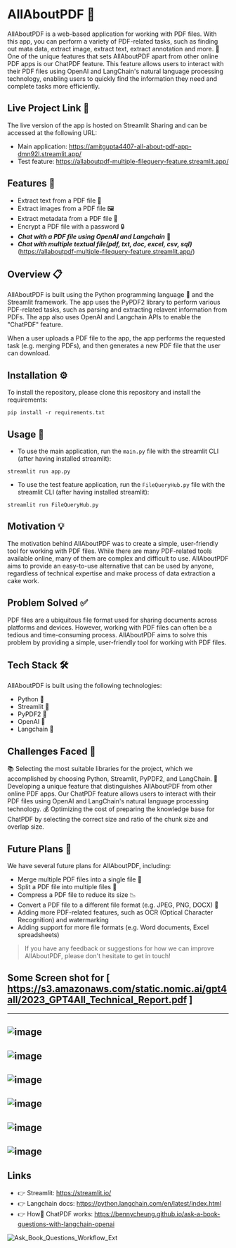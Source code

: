 # AllAboutPDF 📄

AllAboutPDF is a web-based application for working with PDF files. With this app, you can perform a variety of PDF-related tasks, such as finding out mata data, extract image, extract text, extract annotation and more. 🔨
One of the unique features that sets AllAboutPDF apart from other online PDF apps is our ChatPDF feature. This feature allows users to interact with their PDF files using OpenAI and LangChain's natural language processing technology, enabling users to quickly find the information they need and complete tasks more efficiently.


## Live Project Link 🚀

The live version of the app is hosted on Streamlit Sharing and can be accessed at the following URL:

- Main application:  https://amitgupta4407-all-about-pdf-app-dmn92l.streamlit.app/
- Test feature: https://allaboutpdf-multiple-filequery-feature.streamlit.app/
## Features 🎉

- Extract text from a PDF file 💬
- Extract images from a PDF file 🖼️
- Extract metadata from a PDF file 📝
- Encrypt a PDF file with a password 🔒
- _**Chat with a PDF file using OpenAI and Langchain**_ 🤖
- _**Chat with multiple textual file(pdf, txt, doc, excel, csv, sql)**_  (https://allaboutpdf-multiple-filequery-feature.streamlit.app/)

## Overview 📋

AllAboutPDF is built using the Python programming language 🐍 and the Streamlit framework. The app uses the PyPDF2 library to perform various PDF-related tasks, such as parsing and extracting relavent information from PDFs. The app also uses OpenAI and Langchain APIs to enable the "ChatPDF" feature.

When a user uploads a PDF file to the app, the app performs the requested task (e.g. merging PDFs), and then generates a new PDF file that the user can download.

## Installation ⚙️

To install the repository, please clone this repository and install the requirements:

```
pip install -r requirements.txt
```

## Usage 🏃

- To use the main application, run the `main.py` file with the streamlit CLI (after having installed streamlit): 

```
streamlit run app.py
```
- To use the test feature application, run the `FileQueryHub.py` file with the streamlit CLI (after having installed streamlit): 

```
streamlit run FileQueryHub.py
```

## Motivation 💡

The motivation behind AllAboutPDF was to create a simple, user-friendly tool for working with PDF files. While there are many PDF-related tools available online, many of them are complex and difficult to use. AllAboutPDF aims to provide an easy-to-use alternative that can be used by anyone, regardless of technical expertise and make process of data extraction a cake work.

## Problem Solved ✅

PDF files are a ubiquitous file format used for sharing documents across platforms and devices. However, working with PDF files can often be a tedious and time-consuming process. AllAboutPDF aims to solve this problem by providing a simple, user-friendly tool for working with PDF files.

## Tech Stack 🛠️

AllAboutPDF is built using the following technologies:

- Python 🐍
- Streamlit 🌟
- PyPDF2 📑
- OpenAI 🤖
- Langchain 🔗

## Challenges Faced 🤔

📚 Selecting the most suitable libraries for the project, which we accomplished by choosing Python, Streamlit, PyPDF2, and LangChain.
🌟 Developing a unique feature that distinguishes AllAboutPDF from other online PDF apps. Our ChatPDF feature allows users to interact with their PDF files using OpenAI and LangChain's natural language processing technology.
💰 Optimizing the cost of preparing the knowledge base for ChatPDF by selecting the correct size and ratio of the chunk size and overlap size.

## Future Plans 🔮

We have several future plans for AllAboutPDF, including:
- Merge multiple PDF files into a single file 📂
- Split a PDF file into multiple files 📄
- Compress a PDF file to reduce its size 📉
- Convert a PDF file to a different file format (e.g. JPEG, PNG, DOCX) 🔄
- Adding more PDF-related features, such as OCR (Optical Character Recognition) and watermarking
- Adding support for more file formats (e.g. Word documents, Excel spreadsheets)


>If you have any feedback or suggestions for how we can improve AllAboutPDF, please don't hesitate to get in touch!


## Some Screen shot for [ https://s3.amazonaws.com/static.nomic.ai/gpt4all/2023_GPT4All_Technical_Report.pdf ]
-------------
![image](https://github.com/amitgupta4407/All_About_PDF/assets/73437027/07299ade-fc6c-4987-936c-42d81f2efcad)
-------------
![image](https://github.com/amitgupta4407/All_About_PDF/assets/73437027/4e432feb-590a-44b0-af04-18b331153995)
-------------
![image](https://github.com/amitgupta4407/All_About_PDF/assets/73437027/3701e779-839b-415d-9e82-707153274f91)
-------------
![image](https://github.com/amitgupta4407/All_About_PDF/assets/73437027/e77d9fc6-30c6-4bf3-bff2-67990d69f68d)
-------------
![image](https://github.com/amitgupta4407/All_About_PDF/assets/73437027/17dbbf53-e621-41ae-85d0-47a329d79aa1)
-------------
![image](https://github.com/amitgupta4407/All_About_PDF/assets/73437027/3e04c342-9fad-412c-9e98-f0dab8d69c2f)
-------------


## Links
- 👉 Streamlit: https://streamlit.io/
- 👉 Langchain docs: https://python.langchain.com/en/latest/index.html
- 👉 How🤔 ChatPDF works: https://bennycheung.github.io/ask-a-book-questions-with-langchain-openai

![ Ask_Book_Questions_Workflow_Ext](https://github.com/amitgupta4407/All_About_PDF/assets/73437027/6e670334-d929-42be-8681-2ce803cf8b1a)
